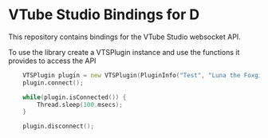 # VTube Studio Bindings for D

This repository contains bindings for the VTube Studio websocket API.

To use the library create a VTSPlugin instance and use the functions it provides to access the API

```d
    VTSPlugin plugin = new VTSPlugin(PluginInfo("Test", "Luna the Foxgirl", null), "127.0.0.1");
    plugin.connect();

    while(plugin.isConnected()) {
        Thread.sleep(100.msecs);
    }

    plugin.disconnect();
```